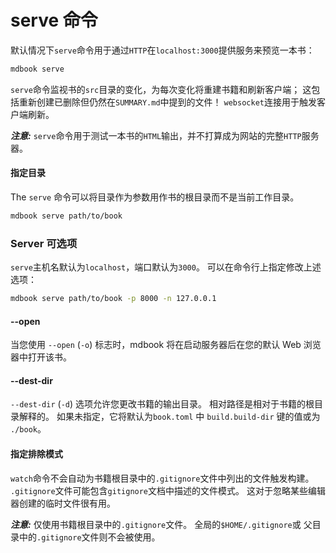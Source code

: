 # serve 命令

默认情况下`serve`命令用于通过`HTTP`在`localhost:3000`提供服务来预览一本书：

```bash
mdbook serve
```

`serve`命令监视书的`src`目录的变化，为每次变化将重建书籍和刷新客户端； 
这包括重新创建已删除但仍然在`SUMMARY.md`中提到的文件！ `websocket`连接用于触发客户端刷新。

***注意:***  `serve`命令用于测试一本书的`HTML`输出，并不打算成为网站的完整`HTTP`服务器。

#### 指定目录

The `serve` 命令可以将目录作为参数用作书的根目录而不是当前工作目录。

```bash
mdbook serve path/to/book
```

### Server 可选项

`serve`主机名默认为`localhost`，端口默认为`3000`。 可以在命令行上指定修改上述选项：
```bash
mdbook serve path/to/book -p 8000 -n 127.0.0.1 
```

#### --open

当您使用 `--open` (`-o`) 标志时，mdbook 将在启动服务器后在您的默认 Web 浏览器中打开该书。

#### --dest-dir

`--dest-dir` (`-d`) 选项允许您更改书籍的输出目录。 
相对路径是相对于书籍的根目录解释的。 
如果未指定，它将默认为`book.toml` 中 `build.build-dir` 键的值或为 `./book`。

#### 指定排除模式

`watch`命令不会自动为书籍根目录中的`.gitignore`文件中列出的文件触发构建。 
`.gitignore`文件可能包含`gitignore`文档中描述的文件模式。
 这对于忽略某些编辑器创建的临时文件很有用。

***注意:*** 仅使用书籍根目录中的`.gitignore`文件。 全局的`$HOME/.gitignore`或 父目录中的`.gitignore`文件则不会被使用。